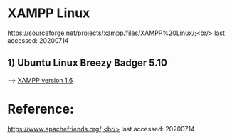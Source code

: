 # XAMPP Linux
https://sourceforge.net/projects/xampp/files/XAMPP%20Linux/;<br/>
last accessed: 20200714

## 1) Ubuntu Linux Breezy Badger 5.10<br/>
--> [XAMPP version 1.6](https://sourceforge.net/projects/xampp/files/XAMPP%20Linux/1.6/)

# Reference:
https://www.apachefriends.org/;<br/>
last accessed: 20200714
